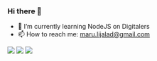 ### Hi there 👋


- 🌱 I’m currently learning NodeJS on Digitalers
- 📫 How to reach me: maru.lijalad@gmail.com

<div>
  <a href="https://twitter.com/maruldev" target="_blank"><img src="https://img.shields.io/badge/Twitter-1DA1F2?style=for-the-badge&logo=twitter&logoColor=white" ></a>
  <a href="https://www.linkedin.com/in/marinalijalad/" target="_blank"><img src="https://img.shields.io/badge/LinkedIn-0077B5?style=for-the-badge&logo=linkedin&logoColor=white" ></a>
  <a><img src="https://img.shields.io/badge/Gmail-D14836?style=for-the-badge&logo=gmail&logoColor=white" ></a>
</div>

